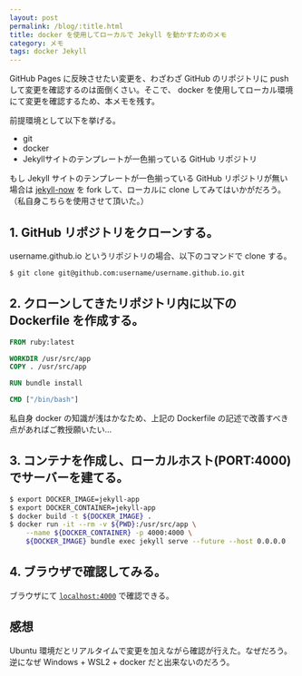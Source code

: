 ```yaml
---
layout: post
permalink: /blog/:title.html
title: docker を使用してローカルで Jekyll を動かすためのメモ
category: メモ
tags: docker Jekyll
---
```

GitHub Pages に反映させたい変更を、わざわざ GitHub のリポジトリに push して変更を確認するのは面倒くさい。そこで、 docker を使用してローカル環境にて変更を確認するため、本メモを残す。

<!--more-->
前提環境として以下を挙げる。
* git
* docker
* Jekyllサイトのテンプレートが一色揃っている GitHub リポジトリ

もし Jekyll サイトのテンプレートが一色揃っている GitHub リポジトリが無い場合は [jekyll-now](https://github.com/barryclark/jekyll-now) を fork して、ローカルに clone してみてはいかがだろう。（私自身こちらを使用させて頂いた。）

## 1.  GitHub リポジトリをクローンする。

username.github.io というリポジトリの場合、以下のコマンドで clone する。

```bash
$ git clone git@github.com:username/username.github.io.git
```

## 2. クローンしてきたリポジトリ内に以下の Dockerfile を作成する。

```Dockerfile
FROM ruby:latest

WORKDIR /usr/src/app
COPY . /usr/src/app

RUN bundle install

CMD ["/bin/bash"]
```

私自身 docker の知識が浅はかなため、上記の Dockerfile の記述で改善すべき点があればご教授願いたい...

## 3. コンテナを作成し、ローカルホスト(PORT:4000)でサーバーを建てる。

```bash
$ export DOCKER_IMAGE=jekyll-app
$ export DOCKER_CONTAINER=jekyll-app
$ docker build -t ${DOCKER_IMAGE} .
$ docker run -it --rm -v ${PWD}:/usr/src/app \
    --name ${DOCKER_CONTAINER} -p 4000:4000 \
    ${DOCKER_IMAGE} bundle exec jekyll serve --future --host 0.0.0.0
```

## 4. ブラウザで確認してみる。

ブラウザにて [`localhost:4000`](localhost:4000) で確認できる。

## 感想

Ubuntu 環境だとリアルタイムで変更を加えながら確認が行えた。なぜだろう。
逆になぜ Windows + WSL2 + docker だと出来ないのだろう。